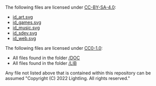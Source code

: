 The following files are licensed under [CC-BY-SA-4.0](https://creativecommons.org/licenses/by-sa/4.0/):
- [id_art.svg](README/id_art.svg)
- [id_games.svg](README/id_games.svg)
- [id_music.svg](README/id_music.svg)
- [id_sdev.svg](README/id_sdev.svg)
- [id_web.svg](README/id_web.svg)

The following files are licensed under [CC0-1.0](https://creativecommons.org/share-your-work/public-domain/cc0/):
- All files found in the folder [/DOC](DOC)
- All files found in the folder [/LIB](LIB)

Any file not listed above that is contained within this repository can be assumed
"Copyright (C) 2022 Lightling. All rights reserved."
